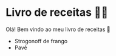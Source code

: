 # Livro de receitas :man_cook:

Olá! Bem vindo ao meu livro de receitas :wave: 

- Strogonoff de frango
- Pavê